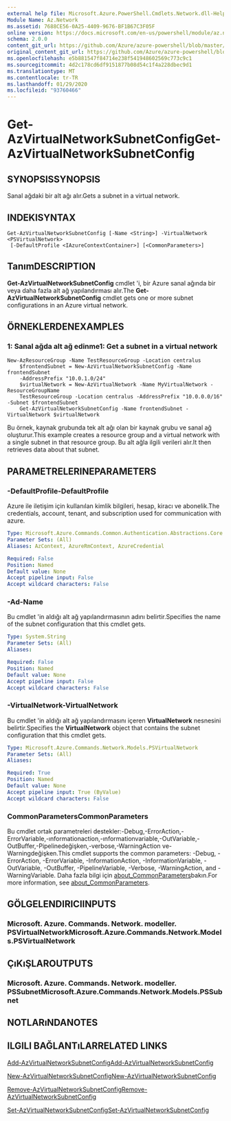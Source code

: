 ```yaml
---
external help file: Microsoft.Azure.PowerShell.Cmdlets.Network.dll-Help.xml
Module Name: Az.Network
ms.assetid: 7688CE56-0A25-4409-9676-BF1B67C3F05F
online version: https://docs.microsoft.com/en-us/powershell/module/az.network/get-azvirtualnetworksubnetconfig
schema: 2.0.0
content_git_url: https://github.com/Azure/azure-powershell/blob/master/src/Network/Network/help/Get-AzVirtualNetworkSubnetConfig.md
original_content_git_url: https://github.com/Azure/azure-powershell/blob/master/src/Network/Network/help/Get-AzVirtualNetworkSubnetConfig.md
ms.openlocfilehash: e5b881547f84714e238f541948602569c773c9c1
ms.sourcegitcommit: 4d2c178cd6df9151877b08d54c1f4a228dbec9d1
ms.translationtype: MT
ms.contentlocale: tr-TR
ms.lasthandoff: 01/29/2020
ms.locfileid: "93760466"
---
```

# <span data-ttu-id="a08bf-101">Get-AzVirtualNetworkSubnetConfig</span><span class="sxs-lookup"><span data-stu-id="a08bf-101">Get-AzVirtualNetworkSubnetConfig</span></span>

## <span data-ttu-id="a08bf-102">SYNOPSIS</span><span class="sxs-lookup"><span data-stu-id="a08bf-102">SYNOPSIS</span></span>
<span data-ttu-id="a08bf-103">Sanal ağdaki bir alt ağı alır.</span><span class="sxs-lookup"><span data-stu-id="a08bf-103">Gets a subnet in a virtual network.</span></span>

## <span data-ttu-id="a08bf-104">INDEKI</span><span class="sxs-lookup"><span data-stu-id="a08bf-104">SYNTAX</span></span>

```
Get-AzVirtualNetworkSubnetConfig [-Name <String>] -VirtualNetwork <PSVirtualNetwork>
 [-DefaultProfile <IAzureContextContainer>] [<CommonParameters>]
```

## <span data-ttu-id="a08bf-105">Tanım</span><span class="sxs-lookup"><span data-stu-id="a08bf-105">DESCRIPTION</span></span>
<span data-ttu-id="a08bf-106">**Get-AzVirtualNetworkSubnetConfig** cmdlet 'i, bir Azure sanal ağında bir veya daha fazla alt ağ yapılandırması alır.</span><span class="sxs-lookup"><span data-stu-id="a08bf-106">The **Get-AzVirtualNetworkSubnetConfig** cmdlet gets one or more subnet configurations in an Azure virtual network.</span></span>

## <span data-ttu-id="a08bf-107">ÖRNEKLERDEN</span><span class="sxs-lookup"><span data-stu-id="a08bf-107">EXAMPLES</span></span>

### <span data-ttu-id="a08bf-108">1: Sanal ağda alt ağ edinme</span><span class="sxs-lookup"><span data-stu-id="a08bf-108">1: Get a subnet in a virtual network</span></span>
```
New-AzResourceGroup -Name TestResourceGroup -Location centralus
    $frontendSubnet = New-AzVirtualNetworkSubnetConfig -Name frontendSubnet 
    -AddressPrefix "10.0.1.0/24"
    $virtualNetwork = New-AzVirtualNetwork -Name MyVirtualNetwork -ResourceGroupName 
    TestResourceGroup -Location centralus -AddressPrefix "10.0.0.0/16" -Subnet $frontendSubnet
    Get-AzVirtualNetworkSubnetConfig -Name frontendSubnet -VirtualNetwork $virtualNetwork
```

<span data-ttu-id="a08bf-109">Bu örnek, kaynak grubunda tek alt ağı olan bir kaynak grubu ve sanal ağ oluşturur.</span><span class="sxs-lookup"><span data-stu-id="a08bf-109">This example creates a resource group and a virtual network with a single subnet in that resource group.</span></span> <span data-ttu-id="a08bf-110">Bu alt ağla ilgili verileri alır.</span><span class="sxs-lookup"><span data-stu-id="a08bf-110">It then retrieves data about that subnet.</span></span>

## <span data-ttu-id="a08bf-111">PARAMETRELERINE</span><span class="sxs-lookup"><span data-stu-id="a08bf-111">PARAMETERS</span></span>

### <span data-ttu-id="a08bf-112">-DefaultProfile</span><span class="sxs-lookup"><span data-stu-id="a08bf-112">-DefaultProfile</span></span>
<span data-ttu-id="a08bf-113">Azure ile iletişim için kullanılan kimlik bilgileri, hesap, kiracı ve abonelik.</span><span class="sxs-lookup"><span data-stu-id="a08bf-113">The credentials, account, tenant, and subscription used for communication with azure.</span></span>

```yaml
Type: Microsoft.Azure.Commands.Common.Authentication.Abstractions.Core.IAzureContextContainer
Parameter Sets: (All)
Aliases: AzContext, AzureRmContext, AzureCredential

Required: False
Position: Named
Default value: None
Accept pipeline input: False
Accept wildcard characters: False
```

### <span data-ttu-id="a08bf-114">-Ad</span><span class="sxs-lookup"><span data-stu-id="a08bf-114">-Name</span></span>
<span data-ttu-id="a08bf-115">Bu cmdlet 'in aldığı alt ağ yapılandırmasının adını belirtir.</span><span class="sxs-lookup"><span data-stu-id="a08bf-115">Specifies the name of the subnet configuration that this cmdlet gets.</span></span>

```yaml
Type: System.String
Parameter Sets: (All)
Aliases:

Required: False
Position: Named
Default value: None
Accept pipeline input: False
Accept wildcard characters: False
```

### <span data-ttu-id="a08bf-116">-VirtualNetwork</span><span class="sxs-lookup"><span data-stu-id="a08bf-116">-VirtualNetwork</span></span>
<span data-ttu-id="a08bf-117">Bu cmdlet 'in aldığı alt ağ yapılandırmasını içeren **VirtualNetwork** nesnesini belirtir.</span><span class="sxs-lookup"><span data-stu-id="a08bf-117">Specifies the **VirtualNetwork** object that contains the subnet configuration that this cmdlet gets.</span></span>

```yaml
Type: Microsoft.Azure.Commands.Network.Models.PSVirtualNetwork
Parameter Sets: (All)
Aliases:

Required: True
Position: Named
Default value: None
Accept pipeline input: True (ByValue)
Accept wildcard characters: False
```

### <span data-ttu-id="a08bf-118">CommonParameters</span><span class="sxs-lookup"><span data-stu-id="a08bf-118">CommonParameters</span></span>
<span data-ttu-id="a08bf-119">Bu cmdlet ortak parametreleri destekler:-Debug,-ErrorAction,-ErrorVariable,-ınformationaction,-ınformationvariable,-OutVariable,-OutBuffer,-Pipelinedeğişken,-verbose,-WarningAction ve-Warningdeğişken.</span><span class="sxs-lookup"><span data-stu-id="a08bf-119">This cmdlet supports the common parameters: -Debug, -ErrorAction, -ErrorVariable, -InformationAction, -InformationVariable, -OutVariable, -OutBuffer, -PipelineVariable, -Verbose, -WarningAction, and -WarningVariable.</span></span> <span data-ttu-id="a08bf-120">Daha fazla bilgi için [about_CommonParameters](https://go.microsoft.com/fwlink/?LinkID=113216)bakın.</span><span class="sxs-lookup"><span data-stu-id="a08bf-120">For more information, see [about_CommonParameters](https://go.microsoft.com/fwlink/?LinkID=113216).</span></span>

## <span data-ttu-id="a08bf-121">GÖLGELENDIRICI</span><span class="sxs-lookup"><span data-stu-id="a08bf-121">INPUTS</span></span>

### <span data-ttu-id="a08bf-122">Microsoft. Azure. Commands. Network. modeller. PSVirtualNetwork</span><span class="sxs-lookup"><span data-stu-id="a08bf-122">Microsoft.Azure.Commands.Network.Models.PSVirtualNetwork</span></span>

## <span data-ttu-id="a08bf-123">ÇıKıŞLAR</span><span class="sxs-lookup"><span data-stu-id="a08bf-123">OUTPUTS</span></span>

### <span data-ttu-id="a08bf-124">Microsoft. Azure. Commands. Network. modeller. PSSubnet</span><span class="sxs-lookup"><span data-stu-id="a08bf-124">Microsoft.Azure.Commands.Network.Models.PSSubnet</span></span>

## <span data-ttu-id="a08bf-125">NOTLARıNDA</span><span class="sxs-lookup"><span data-stu-id="a08bf-125">NOTES</span></span>

## <span data-ttu-id="a08bf-126">ILGILI BAĞLANTıLAR</span><span class="sxs-lookup"><span data-stu-id="a08bf-126">RELATED LINKS</span></span>

[<span data-ttu-id="a08bf-127">Add-AzVirtualNetworkSubnetConfig</span><span class="sxs-lookup"><span data-stu-id="a08bf-127">Add-AzVirtualNetworkSubnetConfig</span></span>](./Add-AzVirtualNetworkSubnetConfig.md)

[<span data-ttu-id="a08bf-128">New-AzVirtualNetworkSubnetConfig</span><span class="sxs-lookup"><span data-stu-id="a08bf-128">New-AzVirtualNetworkSubnetConfig</span></span>](./New-AzVirtualNetworkSubnetConfig.md)

[<span data-ttu-id="a08bf-129">Remove-AzVirtualNetworkSubnetConfig</span><span class="sxs-lookup"><span data-stu-id="a08bf-129">Remove-AzVirtualNetworkSubnetConfig</span></span>](./Remove-AzVirtualNetworkSubnetConfig.md)

[<span data-ttu-id="a08bf-130">Set-AzVirtualNetworkSubnetConfig</span><span class="sxs-lookup"><span data-stu-id="a08bf-130">Set-AzVirtualNetworkSubnetConfig</span></span>](./Set-AzVirtualNetworkSubnetConfig.md)


